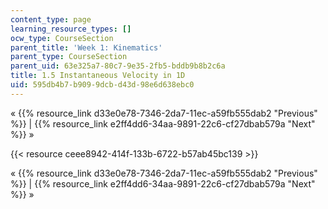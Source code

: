 ```yaml
---
content_type: page
learning_resource_types: []
ocw_type: CourseSection
parent_title: 'Week 1: Kinematics'
parent_type: CourseSection
parent_uid: 63e325a7-80c7-9e35-2fb5-bddb9b8b2c6a
title: 1.5 Instantaneous Velocity in 1D
uid: 595db4b7-b909-9dcb-d43d-98e6d638ebc0
---
```


« {{% resource_link d33e0e78-7346-2da7-11ec-a59fb555dab2 "Previous" %}} | {{% resource_link e2ff4dd6-34aa-9891-22c6-cf27dbab579a "Next" %}} »

{{< resource ceee8942-414f-133b-6722-b57ab45bc139 >}}

« {{% resource_link d33e0e78-7346-2da7-11ec-a59fb555dab2 "Previous" %}} | {{% resource_link e2ff4dd6-34aa-9891-22c6-cf27dbab579a "Next" %}} »
